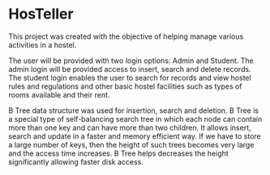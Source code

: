 # HosTeller


This project was created with the objective of helping manage various activities in a hostel. 

The user will be provided with two login options: Admin and Student. 
The admin login will be provided access to insert, search and delete records. 
The student login enables the user to search for records and view hostel rules and regulations and 
other basic hostel facilities such as types of rooms available and their rent.

B Tree data structure was used for insertion, search and deletion. 
B Tree is a special type of self-balancing search tree in which each node can contain more than one key and can have more than two children. 
It allows insert, search and update in a faster and memory efficient way. 
If we have to store a large number of keys, then the height of such trees becomes very large and the access time increases. 
B Tree helps decreases the height significantly allowing faster disk access.

